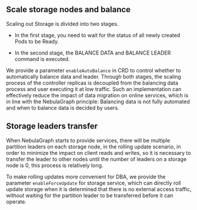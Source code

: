 ## Scale storage nodes and balance

Scaling out Storage is divided into two stages. 

* In the first stage, you need to wait for the status of all newly created Pods to be Ready. 

* In the second stage, the BALANCE DATA and BALANCE LEADER command is executed. 

We provide a parameter `enableAutoBalance` in CRD to control whether to automatically balance data and leader.
Through both stages, the scaling process of the controller replicas is decoupled from the balancing data process and user executing it at low traffic.
Such an implementation can effectively reduce the impact of data migration on online services, which is in line with the NebulaGraph principle: Balancing data is not fully automated and when to balance data is decided by users.

## Storage leaders transfer

When NebulaGraph starts to provide services, there will be multiple partition leaders on each storage node, 
in the rolling update scenario, in order to minimize the impact on client reads and writes, 
so it is necessary to transfer the leader to other nodes until the number of leaders on a storage node is 0, this process is relatively long.

To make rolling updates more convenient for DBA, we provide the parameter `enableForceUpdate` for storage service, 
which can directly roll update storage when it is determined that there is no external access traffic, 
without waiting for the partition leader to be transferred before it can operate.